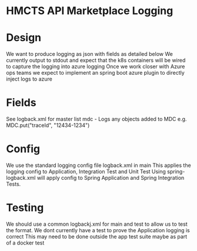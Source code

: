 # HMCTS API Marketplace Logging

# Design
We want to produce logging as json with fields as detailed below
We currently output to stdout and expect that the k8s containers will be wired to capture the logging into azure logging 
Once we work closer with Azure ops teams we expect to implement an spring boot azure plugin to directly inject logs to azure

# Fields
See logback.xml for master list
mdc - Logs any objects added to MDC e.g. MDC.put("traceId", "12434-1234")


# Config
We use the standard logging config file logback.xml in main
This applies the logging config to Application, Integration Test and Unit Test
Using spring-logback.xml will apply config to Spring Application and Spring Integration Tests.

# Testing
We should use a common logbackj.xml for main and test to allow us to test the format.
We dont currently have a test to prove the Application logging is correct
This may need to be done outside the app test suite maybe as part of a docker test
